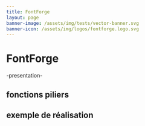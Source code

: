 ```yaml
---
title: FontForge
layout: page
banner-image: /assets/img/tests/vector-banner.svg
banner-icon: /assets/img/logos/fontforge.logo.svg
---
```


# FontForge

-presentation-

## fonctions piliers

## exemple de réalisation

